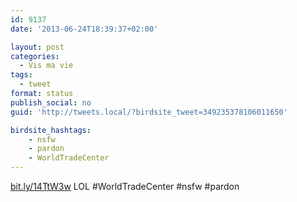 ```yaml
---
id: 9137
date: '2013-06-24T18:39:37+02:00'

layout: post
categories:
  - Vis ma vie
tags:
  - tweet
format: status
publish_social: no
guid: 'http://tweets.local/?birdsite_tweet=349235378106011650'

birdsite_hashtags:
    - nsfw
    - pardon
    - WorldTradeCenter
---
```


[bit.ly/14TtW3w](http://bit.ly/14TtW3w) LOL #WorldTradeCenter #nsfw #pardon